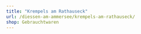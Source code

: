 ```yaml
---
title: "Krempels am Rathauseck"
url: /diessen-am-ammersee/krempels-am-rathauseck/
shop: Gebrauchtwaren
---
```

